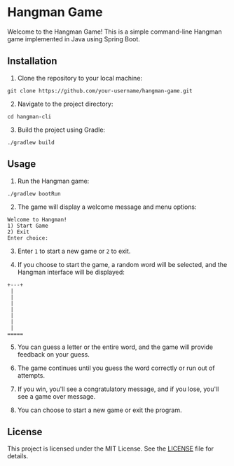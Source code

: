 # Hangman Game
Welcome to the Hangman Game! This is a simple command-line Hangman game implemented in Java using Spring Boot.

## Installation

1. Clone the repository to your local machine:

```shell
git clone https://github.com/your-username/hangman-game.git
```

2. Navigate to the project directory:

```shell
cd hangman-cli
```

3. Build the project using Gradle:

```shell
./gradlew build
```

## Usage

1. Run the Hangman game:

```shell
./gradlew bootRun
```

2. The game will display a welcome message and menu options:

```
Welcome to Hangman!
1) Start Game
2) Exit
Enter choice:
```

3. Enter `1` to start a new game or `2` to exit.

4. If you choose to start the game, a random word will be selected, and the Hangman interface will be displayed:

```
+---+
 |
 |
 |
 |
 |
 |
 |
=====
```

5. You can guess a letter or the entire word, and the game will provide feedback on your guess.

6. The game continues until you guess the word correctly or run out of attempts.

7. If you win, you'll see a congratulatory message, and if you lose, you'll see a game over message.

8. You can choose to start a new game or exit the program.

## License

This project is licensed under the MIT License. See the [LICENSE](LICENSE) file for details.